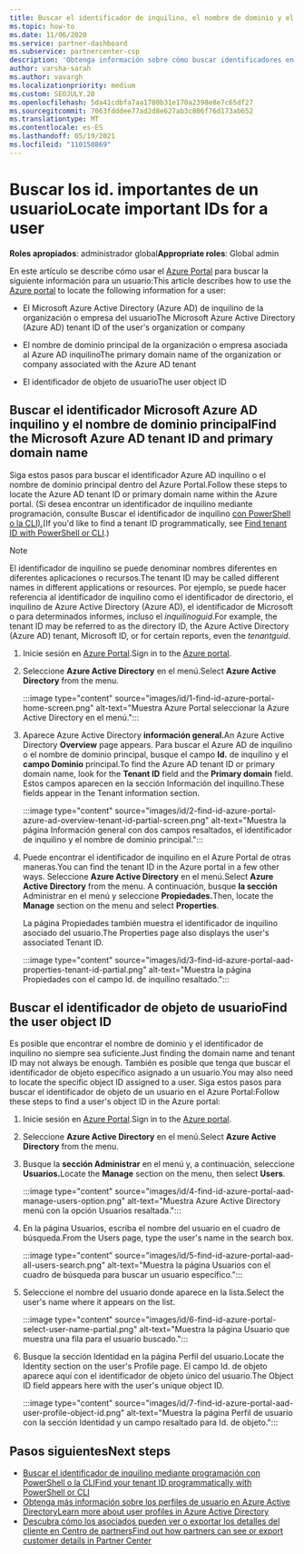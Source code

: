 ```yaml
---
title: Buscar el identificador de inquilino, el nombre de dominio y el identificador de objeto de usuario
ms.topic: how-to
ms.date: 11/06/2020
ms.service: partner-dashboard
ms.subservice: partnercenter-csp
description: 'Obtenga información sobre cómo buscar identificadores en el Azure Portal: el identificador de inquilino de Azure AD, el nombre de dominio o el identificador de objeto de usuario específico de una organización. Algunas tareas necesitan esta información.'
author: varsha-sarah
ms.author: vavargh
ms.localizationpriority: medium
ms.custom: SEOJULY.20
ms.openlocfilehash: 5da41cdbfa7aa1780b31e170a2398e8e7c65df27
ms.sourcegitcommit: 7063fdddee77ad2d8e627ab3c806f76d173ab652
ms.translationtype: MT
ms.contentlocale: es-ES
ms.lasthandoff: 05/19/2021
ms.locfileid: "110150869"
---
```

# <a name="locate-important-ids-for-a-user"></a><span data-ttu-id="7e53a-104">Buscar los id. importantes de un usuario</span><span class="sxs-lookup"><span data-stu-id="7e53a-104">Locate important IDs for a user</span></span>

<span data-ttu-id="7e53a-105">**Roles apropiados**: administrador global</span><span class="sxs-lookup"><span data-stu-id="7e53a-105">**Appropriate roles**: Global admin</span></span>

<span data-ttu-id="7e53a-106">En este artículo se describe cómo usar el [Azure Portal](https://portal.azure.com/) para buscar la siguiente información para un usuario:</span><span class="sxs-lookup"><span data-stu-id="7e53a-106">This article describes how to use the [Azure portal](https://portal.azure.com/) to locate the following information for a user:</span></span>

- <span data-ttu-id="7e53a-107">El Microsoft Azure Active Directory (Azure AD) de inquilino de la organización o empresa del usuario</span><span class="sxs-lookup"><span data-stu-id="7e53a-107">The Microsoft Azure Active Directory (Azure AD) tenant ID of the user's organization or company</span></span>

- <span data-ttu-id="7e53a-108">El nombre de dominio principal de la organización o empresa asociada al Azure AD inquilino</span><span class="sxs-lookup"><span data-stu-id="7e53a-108">The primary domain name of the organization or company associated with the Azure AD tenant</span></span>

- <span data-ttu-id="7e53a-109">El identificador de objeto de usuario</span><span class="sxs-lookup"><span data-stu-id="7e53a-109">The user object ID</span></span>

## <a name="find-the-microsoft-azure-ad-tenant-id-and-primary-domain-name"></a><span data-ttu-id="7e53a-110">Buscar el identificador Microsoft Azure AD inquilino y el nombre de dominio principal</span><span class="sxs-lookup"><span data-stu-id="7e53a-110">Find the Microsoft Azure AD tenant ID and primary domain name</span></span>

<span data-ttu-id="7e53a-111">Siga estos pasos para buscar el identificador Azure AD inquilino o el nombre de dominio principal dentro del Azure Portal.</span><span class="sxs-lookup"><span data-stu-id="7e53a-111">Follow these steps to locate the Azure AD tenant ID or primary domain name within the Azure portal.</span></span> <span data-ttu-id="7e53a-112">(Si desea encontrar un identificador de inquilino mediante programación, consulte Buscar el identificador de inquilino [con PowerShell o la CLI).](/azure/active-directory/fundamentals/active-directory-how-to-find-tenant#find-tenant-id-with-powershell)</span><span class="sxs-lookup"><span data-stu-id="7e53a-112">(If you'd like to find a tenant ID programmatically, see [Find tenant ID with PowerShell or CLI](/azure/active-directory/fundamentals/active-directory-how-to-find-tenant#find-tenant-id-with-powershell).)</span></span>

> [!NOTE]
> <span data-ttu-id="7e53a-113">El identificador de inquilino se puede denominar nombres diferentes en diferentes aplicaciones o recursos.</span><span class="sxs-lookup"><span data-stu-id="7e53a-113">The tenant ID may be called different names in different applications or resources.</span></span> <span data-ttu-id="7e53a-114">Por ejemplo, se puede hacer referencia al identificador de inquilino como el identificador de directorio, el inquilino de Azure Active Directory (Azure AD), el identificador de Microsoft o para determinados informes, incluso el *inquilinoguid*.</span><span class="sxs-lookup"><span data-stu-id="7e53a-114">For example, the tenant ID may be referred to as the directory ID, the Azure Active Directory (Azure AD) tenant, Microsoft ID, or for certain reports, even the *tenantguid*.</span></span>

1. <span data-ttu-id="7e53a-115">Inicie sesión en [Azure Portal](https://portal.azure.com/).</span><span class="sxs-lookup"><span data-stu-id="7e53a-115">Sign in to the [Azure portal](https://portal.azure.com/).</span></span>

2. <span data-ttu-id="7e53a-116">Seleccione **Azure Active Directory** en el menú.</span><span class="sxs-lookup"><span data-stu-id="7e53a-116">Select **Azure Active Directory** from the menu.</span></span>

   :::image type="content" source="images/id/1-find-id-azure-portal-home-screen.png" alt-text="Muestra Azure Portal seleccionar la Azure Active Directory en el menú.":::

3. <span data-ttu-id="7e53a-118">Aparece Azure Active Directory **información general.**</span><span class="sxs-lookup"><span data-stu-id="7e53a-118">An Azure Active Directory **Overview** page appears.</span></span> <span data-ttu-id="7e53a-119">Para buscar el Azure AD de inquilino o el nombre de dominio principal, busque el campo **Id.** de inquilino y el **campo Dominio** principal.</span><span class="sxs-lookup"><span data-stu-id="7e53a-119">To find the Azure AD tenant ID or primary domain name, look for the **Tenant ID** field and the **Primary domain** field.</span></span> <span data-ttu-id="7e53a-120">Estos campos aparecen en la sección Información del inquilino.</span><span class="sxs-lookup"><span data-stu-id="7e53a-120">These fields appear in the Tenant information section.</span></span>

   :::image type="content" source="images/id/2-find-id-azure-portal-azure-ad-overview-tenant-id-partial-screen.png" alt-text="Muestra la página Información general con dos campos resaltados, el identificador de inquilino y el nombre de dominio principal.":::

4. <span data-ttu-id="7e53a-122">Puede encontrar el identificador de inquilino en el Azure Portal de otras maneras.</span><span class="sxs-lookup"><span data-stu-id="7e53a-122">You can find the tenant ID in the Azure portal in a few other ways.</span></span> <span data-ttu-id="7e53a-123">Seleccione **Azure Active Directory** en el menú.</span><span class="sxs-lookup"><span data-stu-id="7e53a-123">Select **Azure Active Directory** from the menu.</span></span> <span data-ttu-id="7e53a-124">A continuación, busque **la sección** Administrar en el menú y seleccione **Propiedades.**</span><span class="sxs-lookup"><span data-stu-id="7e53a-124">Then, locate the **Manage** section on the menu and select **Properties**.</span></span>

   <span data-ttu-id="7e53a-125">La página Propiedades también muestra el identificador de inquilino asociado del usuario.</span><span class="sxs-lookup"><span data-stu-id="7e53a-125">The Properties page also displays the user's associated Tenant ID.</span></span>

   :::image type="content" source="images/id/3-find-id-azure-portal-aad-properties-tenant-id-partial.png" alt-text="Muestra la página Propiedades con el campo Id. de inquilino resaltado.":::

## <a name="find-the-user-object-id"></a><span data-ttu-id="7e53a-127">Buscar el identificador de objeto de usuario</span><span class="sxs-lookup"><span data-stu-id="7e53a-127">Find the user object ID</span></span>

<span data-ttu-id="7e53a-128">Es posible que encontrar el nombre de dominio y el identificador de inquilino no siempre sea suficiente.</span><span class="sxs-lookup"><span data-stu-id="7e53a-128">Just finding the domain name and tenant ID may not always be enough.</span></span> <span data-ttu-id="7e53a-129">También es posible que tenga que buscar el identificador de objeto específico asignado a un usuario.</span><span class="sxs-lookup"><span data-stu-id="7e53a-129">You may also need to locate the specific object ID assigned to a user.</span></span> <span data-ttu-id="7e53a-130">Siga estos pasos para buscar el identificador de objeto de un usuario en el Azure Portal:</span><span class="sxs-lookup"><span data-stu-id="7e53a-130">Follow these steps to find a user's object ID in the Azure portal:</span></span>

1. <span data-ttu-id="7e53a-131">Inicie sesión en [Azure Portal](https://portal.azure.com/).</span><span class="sxs-lookup"><span data-stu-id="7e53a-131">Sign in to the [Azure portal](https://portal.azure.com/).</span></span>

2. <span data-ttu-id="7e53a-132">Seleccione **Azure Active Directory** en el menú.</span><span class="sxs-lookup"><span data-stu-id="7e53a-132">Select **Azure Active Directory** from the menu.</span></span>

3. <span data-ttu-id="7e53a-133">Busque la **sección Administrar** en el menú y, a continuación, seleccione **Usuarios.**</span><span class="sxs-lookup"><span data-stu-id="7e53a-133">Locate the **Manage** section on the menu, then select **Users**.</span></span>

      :::image type="content" source="images/id/4-find-id-azure-portal-aad-manage-users-option.png" alt-text="Muestra Azure Active Directory menú con la opción Usuarios resaltada.":::

4. <span data-ttu-id="7e53a-135">En la página Usuarios, escriba el nombre del usuario en el cuadro de búsqueda.</span><span class="sxs-lookup"><span data-stu-id="7e53a-135">From the Users page, type the user's name in the search box.</span></span>

      :::image type="content" source="images/id/5-find-id-azure-portal-aad-all-users-search.png" alt-text="Muestra la página Usuarios con el cuadro de búsqueda para buscar un usuario específico.":::

5. <span data-ttu-id="7e53a-137">Seleccione el nombre del usuario donde aparece en la lista.</span><span class="sxs-lookup"><span data-stu-id="7e53a-137">Select the user's name where it appears on the list.</span></span>  

      :::image type="content" source="images/id/6-find-id-azure-portal-select-user-name-partial.png" alt-text="Muestra la página Usuario que muestra una fila para el usuario buscado.":::

6. <span data-ttu-id="7e53a-139">Busque la sección Identidad en la página Perfil del usuario.</span><span class="sxs-lookup"><span data-stu-id="7e53a-139">Locate the Identity section on the user's Profile page.</span></span> <span data-ttu-id="7e53a-140">El campo Id. de objeto aparece aquí con el identificador de objeto único del usuario.</span><span class="sxs-lookup"><span data-stu-id="7e53a-140">The Object ID field appears here with the user's unique object ID.</span></span>

      :::image type="content" source="images/id/7-find-id-azure-portal-aad-user-profile-object-id.png" alt-text="Muestra la página Perfil de usuario con la sección Identidad y un campo resaltado para Id. de objeto.":::

## <a name="next-steps"></a><span data-ttu-id="7e53a-142">Pasos siguientes</span><span class="sxs-lookup"><span data-stu-id="7e53a-142">Next steps</span></span>

- [<span data-ttu-id="7e53a-143">Buscar el identificador de inquilino mediante programación con PowerShell o la CLI</span><span class="sxs-lookup"><span data-stu-id="7e53a-143">Find your tenant ID programmatically with PowerShell or CLI</span></span>](/azure/active-directory/fundamentals/active-directory-how-to-find-tenant)
- [<span data-ttu-id="7e53a-144">Obtenga más información sobre los perfiles de usuario en Azure Active Directory</span><span class="sxs-lookup"><span data-stu-id="7e53a-144">Learn more about user profiles in Azure Active Directory</span></span>](/azure/active-directory/fundamentals/active-directory-users-profile-azure-portal)
- [<span data-ttu-id="7e53a-145">Descubra cómo los asociados pueden ver o exportar los detalles del cliente en Centro de partners</span><span class="sxs-lookup"><span data-stu-id="7e53a-145">Find out how partners can see or export customer details in Partner Center</span></span>](see-your-customer-list.md)

